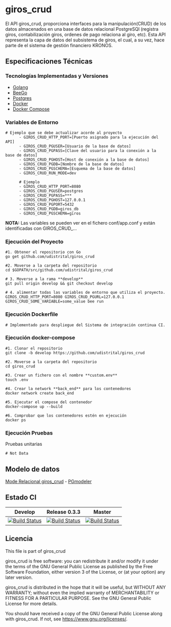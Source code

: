# giros_crud

El API giros_crud, proporciona interfaces para la manipulación(CRUD) de los datos almacenados en una base de datos relacional PostgreSQl (registra giros, contabilización giros, ordenes de pago relaciona al giro, etc). Esta API representa la capa de datos del subsistema de giros, el cual, a su vez, hace parte de el sistema de gestión financiero KRONOS.

## Especificaciones Técnicas

### Tecnologías Implementadas y Versiones

* [Golang](https://github.com/udistrital/introduccion_oas/blob/master/instalacion_de_herramientas/golang.md)
* [BeeGo](https://github.com/udistrital/introduccion_oas/blob/master/instalacion_de_herramientas/beego.md)
* [Postgres](https://github.com/udistrital/lineamientos_oas/blob/master/instalacion_de_herramientas/postgres.md)
* [Docker](https://docs.docker.com/engine/install/ubuntu/)
* [Docker Compose](https://docs.docker.com/compose/)

### Variables de Entorno

```shell
# Ejemplo que se debe actualizar acorde al proyecto
      - GIROS_CRUD_HTTP_PORT=[Puerto asignado para la ejecución del API]
      - GIROS_CRUD_PGUSER=[Usuario de la base de datos]
      - GIROS_CRUD_PGPASS=[Clave del usuario para la conexión a la base de datos]
      - GIROS_CRUD_PGHOST=[Host de conexión a la base de datos]
      - GIROS_CRUD_PGDB=[Nombre de la base de datos]
      - GIROS_CRUD_PGSCHEMA=[Esquema de la base de datos]
      - GIROS_CRUD_RUN_MODE=dev

      # Ejemplo
      - GIROS_CRUD_HTTP_PORT=8080
      - GIROS_CRUD_PGUSER=postgres
      - GIROS_CRUD_PGPASS=***
      - GIROS_CRUD_PGHOST=127.0.0.1
      - GIROS_CRUD_PGPORT=5432
      - GIROS_CRUD_PGDB=giros_db
      - GIROS_CRUD_PGSCHEMA=giros
```

**NOTA:** Las variables se pueden ver en el fichero conf/app.conf y están identificadas con GIROS_CRUD_...

### Ejecución del Proyecto

```shell
#1. Obtener el repositorio con Go
go get github.com/udistrital/giros_crud

#2. Moverse a la carpeta del repositorio
cd $GOPATH/src/github.com/udistrital/giros_crud

# 3. Moverse a la rama **develop**
git pull origin develop && git checkout develop

# 4. alimentar todas las variables de entorno que utiliza el proyecto.
GIROS_CRUD_HTTP_PORT=8080 GIROS_CRUD_PGURL=127.0.0.1 GIROS_CRUD_SOME_VARIABLE=some_value bee run
```

### Ejecución Dockerfile

```shell
# Implementado para despliegue del Sistema de integración continua CI.
```

### Ejecución docker-compose

```shell
#1. Clonar el repositorio
git clone -b develop https://github.com/udistrital/giros_crud

#2. Moverse a la carpeta del repositorio
cd giros_crud

#3. Crear un fichero con el nombre **custom.env**
touch .env

#4. Crear la network **back_end** para los contenedores
docker network create back_end

#5. Ejecutar el compose del contenedor
docker-compose up --build

#6. Comprobar que los contenedores estén en ejecución
docker ps
```

### Ejecución Pruebas

Pruebas unitarias

```shell
# Not Data
```

## Modelo de datos

[Mode Relacional giros_crud](database/Modelo_giros.svg) -
 [PGmodeler](database/modelo_giros_crud.dbm)

## Estado CI

| Develop | Release 0.3.3 | Master |
| -- | -- | -- |
| [![Build Status](https://hubci.portaloas.udistrital.edu.co/api/badges/udistrital/giros_crud/status.svg?ref=refs/heads/develop)](https://hubci.portaloas.udistrital.edu.co/udistrital/giros_crud) | [![Build Status](https://hubci.portaloas.udistrital.edu.co/api/badges/udistrital/giros_crud/status.svg?ref=refs/heads/release/0.3.3)](https://hubci.portaloas.udistrital.edu.co/udistrital/giros_crud) | [![Build Status](https://hubci.portaloas.udistrital.edu.co/api/badges/udistrital/giros_crud/status.svg?ref=refs/heads/master)](https://hubci.portaloas.udistrital.edu.co/udistrital/giros_crud) |
## Licencia

This file is part of giros_crud

giros_crud is free software: you can redistribute it and/or modify it under the terms of the GNU General Public License as published by the Free Software Foundation, either version 3 of the License, or (at your option) any later version.

giros_crud is distributed in the hope that it will be useful, but WITHOUT ANY WARRANTY; without even the implied warranty of MERCHANTABILITY or FITNESS FOR A PARTICULAR PURPOSE. See the GNU General Public License for more details.

You should have received a copy of the GNU General Public License along with giros_crud. If not, see https://www.gnu.org/licenses/.
